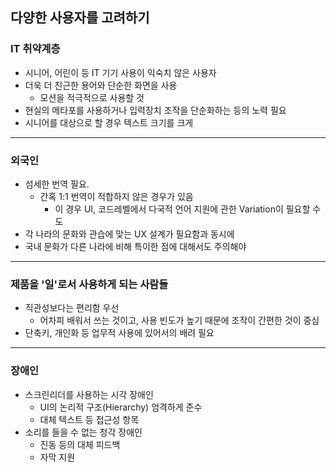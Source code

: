 ## 다양한 사용자를 고려하기

### IT 취약계층

- 시니어, 어린이 등 IT 기기 사용이 익숙치 않은 사용자
- 더욱 더 친근한 용어와 단순한 화면을 사용
	- 모션을 적극적으로 사용할 것
- 현실의 메타포를 사용하거나 입력장치 조작을 단순화하는 등의 노력 필요
- 시니어를 대상으로 할 경우 텍스트 크기를 크게

***

### 외국인

- 섬세한 번역 필요.
	- 간혹 1:1 번역이 적합하지 않은 경우가 있음
		- 이 경우 UI, 코드레벨에서 다국적 언어 지원에 관한 Variation이 필요할 수도 
- 각 나라의 문화와 관습에 맞는 UX 설계가 필요함과 동시에
- 국내 문화가 다른 나라에 비해 특이한 점에 대해서도 주의해야

---

### 제품을 '일'로서 사용하게 되는 사람들

- 직관성보다는 편리함 우선
	- 어차피 배워서 쓰는 것이고, 사용 빈도가 높기 때문에 조작이 간편한 것이 중심
- 단축키, 개인화 등 업무적 사용에 있어서의 배려 필요

***

### 장애인

 - 스크린리더를 사용하는 시각 장애인
	 - UI의 논리적 구조(Hierarchy) 엄격하게 준수
	 - 대체 텍스트 등 접근성 항목
 - 소리를 들을 수 없는 청각 장애인
	 - 진동 등의 대체 피드백
	 - 자막 지원